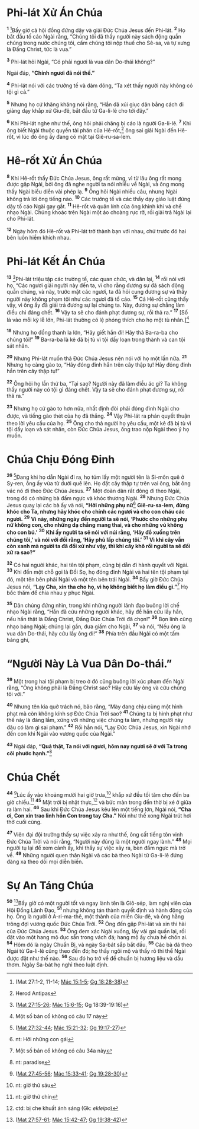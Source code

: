 # Phi-lát Xử Án Chúa
<sup><b>1</b></sup> [^1@-7ff6c407-9731-4af5-8a1c-775ab4e70109]Bấy giờ cả hội đồng đứng dậy và giải Ðức Chúa Jesus đến Phi-lát. <sup><b>2</b></sup> Họ bắt đầu tố cáo Ngài rằng, “Chúng tôi đã thấy người này sách động quần chúng trong nước chúng tôi, cấm chúng tôi nộp thuế cho Sê-sa, và tự xưng là Ðấng Christ, tức là vua.”

<sup><b>3</b></sup> Phi-lát hỏi Ngài, “Có phải ngươi là vua dân Do-thái không?”

Ngài đáp, **“Chính ngươi đã nói thế.”**

<sup><b>4</b></sup> Phi-lát nói với các trưởng tế và đám đông, “Ta xét thấy người này không có tội gì cả.”

<sup><b>5</b></sup> Nhưng họ cứ khăng khăng nói rằng, “Hắn đã xúi giục dân bằng cách đi giảng dạy khắp xứ Giu-đê, bắt đầu từ Ga-li-lê cho tới đây.”

<sup><b>6</b></sup> Khi Phi-lát nghe như thế, ông hỏi phải chăng bị cáo là người Ga-li-lê. <sup><b>7</b></sup> Khi ông biết Ngài thuộc quyền tài phán của Hê-rốt,[^1-7ff6c407-9731-4af5-8a1c-775ab4e70109] ông sai giải Ngài đến Hê-rốt, vì lúc đó ông ấy đang có mặt tại Giê-ru-sa-lem.

# Hê-rốt Xử Án Chúa
<sup><b>8</b></sup> Khi Hê-rốt thấy Ðức Chúa Jesus, ông rất mừng, vì từ lâu ông rất mong được gặp Ngài, bởi ông đã nghe người ta nói nhiều về Ngài, và ông mong thấy Ngài biểu diễn vài phép lạ. <sup><b>9</b></sup> Ông hỏi Ngài nhiều câu, nhưng Ngài không trả lời ông tiếng nào. <sup><b>10</b></sup> Các trưởng tế và các thầy dạy giáo luật đứng dậy tố cáo Ngài gay gắt. <sup><b>11</b></sup> Hê-rốt và quân lính của ông khinh khi và chế nhạo Ngài. Chúng khoác trên Ngài một áo choàng rực rỡ, rồi giải trả Ngài lại cho Phi-lát.

<sup><b>12</b></sup> Ngày hôm đó Hê-rốt và Phi-lát trở thành bạn với nhau, chứ trước đó hai bên luôn hiềm khích nhau.

# Phi-lát Kết Án Chúa
<sup><b>13</b></sup> [^2@-7ff6c407-9731-4af5-8a1c-775ab4e70109]Phi-lát triệu tập các trưởng tế, các quan chức, và dân lại, <sup><b>14</b></sup> rồi nói với họ, “Các ngươi giải người này đến ta, vì cho rằng đương sự đã sách động quần chúng, và này, trước mặt các ngươi, ta đã hỏi cung đương sự và thấy người này không phạm tội như các ngươi đã tố cáo. <sup><b>15</b></sup> Cả Hê-rốt cũng thấy vậy, vì ông ấy đã giải trả đương sự lại chúng ta. Này, đương sự chẳng làm điều chi đáng chết. <sup><b>16</b></sup> Vậy ta sẽ cho đánh phạt đương sự, rồi thả ra.” <sup><b>17</b></sup> \[Số là vào mỗi kỳ lễ lớn, Phi-lát thường có lệ phóng thích cho họ một tù nhân.][^2-7ff6c407-9731-4af5-8a1c-775ab4e70109]

<sup><b>18</b></sup> Nhưng họ đồng thanh la lớn, “Hãy giết hắn đi! Hãy thả Ba-ra-ba cho chúng tôi!” <sup><b>19</b></sup> Ba-ra-ba là kẻ đã bị tù vì tội dấy loạn trong thành và can tội sát nhân.

<sup><b>20</b></sup> Nhưng Phi-lát muốn thả Ðức Chúa Jesus nên nói với họ một lần nữa. <sup><b>21</b></sup> Nhưng họ càng gào to, “Hãy đóng đinh hắn trên cây thập tự! Hãy đóng đinh hắn trên cây thập tự!”

<sup><b>22</b></sup> Ông hỏi họ lần thứ ba, “Tại sao? Người này đã làm điều ác gì? Ta không thấy người này có tội gì đáng chết. Vậy ta sẽ cho đánh phạt đương sự, rồi thả ra.”

<sup><b>23</b></sup> Nhưng họ cứ gào to hơn nữa, nhất định đòi phải đóng đinh Ngài cho được, và tiếng gào thét của họ đã thắng. <sup><b>24</b></sup> Vậy Phi-lát ra phán quyết thuận theo lời yêu cầu của họ. <sup><b>25</b></sup> Ông cho thả người họ yêu cầu, một kẻ đã bị tù vì tội dấy loạn và sát nhân, còn Ðức Chúa Jesus, ông trao nộp Ngài theo ý họ muốn.

# Chúa Chịu Ðóng Ðinh
<sup><b>26</b></sup> [^3@-7ff6c407-9731-4af5-8a1c-775ab4e70109]Ðang khi họ dẫn Ngài đi ra, họ túm lấy một người tên là Si-môn quê ở Sy-ren, ông ấy vừa từ dưới quê lên. Họ đặt cây thập tự trên vai ông, bắt ông vác nó đi theo Ðức Chúa Jesus. <sup><b>27</b></sup> Một đoàn dân rất đông đi theo Ngài, trong đó có những bà đấm ngực và khóc thương Ngài. <sup><b>28</b></sup> Nhưng Ðức Chúa Jesus quay lại các bà ấy và nói, **“Hỡi những phụ nữ**[^3-7ff6c407-9731-4af5-8a1c-775ab4e70109] **Giê-ru-sa-lem, đừng khóc cho Ta, nhưng hãy khóc cho chính các ngươi và cho con cháu các ngươi.** <sup><b>29</b></sup> **Vì này, những ngày đến người ta sẽ nói, ‘Phước cho những phụ nữ không con, cho những dạ chẳng mang thai, và cho những vú không cho con bú.’** <sup><b>30</b></sup> **Khi ấy người ta sẽ nói với núi rằng, ‘Hãy đổ xuống trên chúng tôi,’ và nói với đồi rằng, ‘Hãy phủ lấp chúng tôi.’** <sup><b>31</b></sup> **Vì khi cây vẫn còn xanh mà người ta đã đối xử như vậy, thì khi cây khô rồi người ta sẽ đối xử ra sao?”**

<sup><b>32</b></sup> Có hai người khác, hai tên tội phạm, cũng bị dẫn đi hành quyết với Ngài. <sup><b>33</b></sup> Khi đến một chỗ gọi là Ðồi Sọ, họ đóng đinh Ngài và hai tên tội phạm tại đó, một tên bên phải Ngài và một tên bên trái Ngài. <sup><b>34</b></sup> Bấy giờ Ðức Chúa Jesus nói, **“Lạy Cha, xin tha cho họ, vì họ không biết họ làm điều gì.”**[^4-7ff6c407-9731-4af5-8a1c-775ab4e70109] Họ bốc thăm để chia nhau y phục Ngài.

<sup><b>35</b></sup> Dân chúng đứng nhìn, trong khi những người lãnh đạo buông lời chế nhạo Ngài rằng, “Hắn đã cứu những người khác, hãy để hắn cứu lấy hắn, nếu hắn thật là Ðấng Christ, Ðấng Ðức Chúa Trời đã chọn!” <sup><b>36</b></sup> Bọn lính cũng nhạo báng Ngài; chúng lại gần, đưa giấm cho Ngài, <sup><b>37</b></sup> và nói, “Nếu ông là vua dân Do-thái, hãy cứu lấy ông đi!” <sup><b>38</b></sup> Phía trên đầu Ngài có một tấm bảng ghi,

# “Người Này Là Vua Dân Do-thái.”
<sup><b>39</b></sup> Một trong hai tội phạm bị treo ở đó cũng buông lời xúc phạm đến Ngài rằng, “Ông không phải là Ðấng Christ sao? Hãy cứu lấy ông và cứu chúng tôi với.”

<sup><b>40</b></sup> Nhưng tên kia quở trách nó, bảo rằng, “Mày đang chịu cùng một hình phạt mà còn không kính sợ Ðức Chúa Trời sao? <sup><b>41</b></sup> Chúng ta bị hình phạt như thế này là đáng lắm, xứng với những việc chúng ta làm, nhưng người này đâu có làm gì sai phạm.” <sup><b>42</b></sup> Rồi hắn nói, “Lạy Ðức Chúa Jesus, xin Ngài nhớ đến con khi Ngài vào vương quốc của Ngài.”

<sup><b>43</b></sup> Ngài đáp, **“Quả thật, Ta nói với ngươi, hôm nay ngươi sẽ ở với Ta trong cõi phước hạnh.”**[^5-7ff6c407-9731-4af5-8a1c-775ab4e70109]

# Chúa Chết
<sup><b>44</b></sup> [^4@-7ff6c407-9731-4af5-8a1c-775ab4e70109]Lúc ấy vào khoảng mười hai giờ trưa,[^6-7ff6c407-9731-4af5-8a1c-775ab4e70109] khắp xứ đều tối tăm cho đến ba giờ chiều.[^7-7ff6c407-9731-4af5-8a1c-775ab4e70109] <sup><b>45</b></sup> Mặt trời bị nhật thực,[^8-7ff6c407-9731-4af5-8a1c-775ab4e70109] và bức màn trong đền thờ bị xé ở giữa ra làm hai. <sup><b>46</b></sup> Sau khi Ðức Chúa Jesus kêu lên một tiếng lớn, Ngài nói, **“Cha ơi, Con xin trao linh hồn Con trong tay Cha.”** Nói như thế xong Ngài trút hơi thở cuối cùng.

<sup><b>47</b></sup> Viên đại đội trưởng thấy sự việc xảy ra như thế, ông cất tiếng tôn vinh Ðức Chúa Trời và nói rằng, “Người này đúng là một người ngay lành.” <sup><b>48</b></sup> Mọi người tụ lại để xem cảnh ấy, khi thấy sự việc xảy ra, bèn đấm ngực mà trở về. <sup><b>49</b></sup> Những người quen thân Ngài và các bà theo Ngài từ Ga-li-lê đứng đàng xa theo dõi mọi diễn biến.

# Sự An Táng Chúa
<sup><b>50</b></sup> [^5@-7ff6c407-9731-4af5-8a1c-775ab4e70109]Bấy giờ có một người tốt và ngay lành tên là Giô-sép, làm nghị viên của Hội Ðồng Lãnh Ðạo, <sup><b>51</b></sup> nhưng không tán thành quyết định và hành động của họ. Ông là người ở A-ri-ma-thê, một thành của miền Giu-đê, và ông hằng trông đợi vương quốc Ðức Chúa Trời. <sup><b>52</b></sup> Ông đến gặp Phi-lát và xin thi hài của Ðức Chúa Jesus. <sup><b>53</b></sup> Ông đem xác Ngài xuống, lấy vải gai quấn lại, rồi đặt vào một hang mộ đục sẵn trong vách đá; hang mộ ấy chưa hề chôn ai. <sup><b>54</b></sup> Hôm đó là ngày Chuẩn Bị, và ngày Sa-bát sắp bắt đầu. <sup><b>55</b></sup> Các bà đã theo Ngài từ Ga-li-lê cũng theo đến đó; họ thấy ngôi mộ và thấy rõ thi thể Ngài được đặt như thế nào. <sup><b>56</b></sup> Sau đó họ trở về để chuẩn bị hương liệu và dầu thơm. Ngày Sa-bát họ nghỉ theo luật định.

[^1-7ff6c407-9731-4af5-8a1c-775ab4e70109]: Herod Antipas
[^2-7ff6c407-9731-4af5-8a1c-775ab4e70109]: Một số bản cổ không có câu 17 này
[^3-7ff6c407-9731-4af5-8a1c-775ab4e70109]: nt: Hỡi những con gái
[^4-7ff6c407-9731-4af5-8a1c-775ab4e70109]: Một số bản cổ không có câu 34a này
[^5-7ff6c407-9731-4af5-8a1c-775ab4e70109]: nt: paradise
[^6-7ff6c407-9731-4af5-8a1c-775ab4e70109]: nt: giờ thứ sáu
[^7-7ff6c407-9731-4af5-8a1c-775ab4e70109]: nt: giờ thứ chín
[^8-7ff6c407-9731-4af5-8a1c-775ab4e70109]: ctd: bị che khuất ánh sáng (Gk: *ekleipo*)
[^1@-7ff6c407-9731-4af5-8a1c-775ab4e70109]: (Mat 27:1-2, 11-14; [Mác 15:1-5](/passage/?search=Mark.15.1-Mark.15.5\&version=BD2011); [Gg 18:28-38](/passage/?search=John.18.28-John.18.38\&version=BD2011))
[^2@-7ff6c407-9731-4af5-8a1c-775ab4e70109]: ([Mat 27:15-26](/passage/?search=Matt.27.15-Matt.27.26\&version=BD2011); [Mác 15:6-15](/passage/?search=Mark.15.6-Mark.15.15\&version=BD2011); Gg 18:39-19:16)
[^3@-7ff6c407-9731-4af5-8a1c-775ab4e70109]: ([Mat 27:32-44](/passage/?search=Matt.27.32-Matt.27.44\&version=BD2011); [Mác 15:21-32](/passage/?search=Mark.15.21-Mark.15.32\&version=BD2011); [Gg 19:17-27](/passage/?search=John.19.17-John.19.27\&version=BD2011))
[^4@-7ff6c407-9731-4af5-8a1c-775ab4e70109]: ([Mat 27:45-56](/passage/?search=Matt.27.45-Matt.27.56\&version=BD2011); [Mác 15:33-41](/passage/?search=Mark.15.33-Mark.15.41\&version=BD2011); [Gg 19:28-30](/passage/?search=John.19.28-John.19.30\&version=BD2011))
[^5@-7ff6c407-9731-4af5-8a1c-775ab4e70109]: ([Mat 27:57-61](/passage/?search=Matt.27.57-Matt.27.61\&version=BD2011); [Mác 15:42-47](/passage/?search=Mark.15.42-Mark.15.47\&version=BD2011); [Gg 19:38-42](/passage/?search=John.19.38-John.19.42\&version=BD2011))